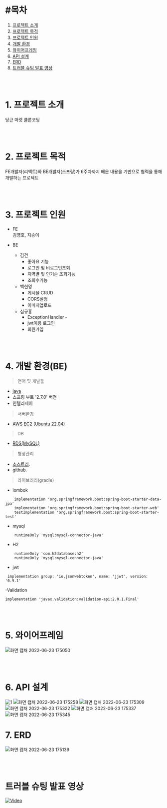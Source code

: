 # #목차
   1) [프로젝트 소개](#1-프로젝트-소개)
   2) [프로젝트 목적](#2-프로젝트-목적)
   3) [프로젝트 인원](#3-프로젝트-인원)
   4) [개발 환경](#4-개발-환경be)
   5) [와이어프레임](#5-와이어프레임)
   6) [API 설계](#6-api-설계)
   7) [ERD](#7-erd)
   8) [트러블 슈팅 발표 영상](#트러블-슈팅-발표-영상)

<br>
<br>

# 1. 프로젝트 소개
당근 마켓 클론코딩

<br>
<br>

# 2. 프로젝트 목적

FE개발자(리액트)와 BE개발자(스프링)가 6주차까지 배운 내용을 기반으로 협력을 통해 개발하는 프로젝트


<br>
<br>

# 3. 프로젝트 인원 

- FE  
 김영호,  지송이

- BE  
  -  김건 
      - 좋아요 기능 
      - 로그인 및 비로그인조회 
      - 지역별 및 인기순 조회기능 
      - 조회수기능
  - 백현명  
      - 게시물 CRUD 
      -  CORS설정 
      -  이미지업로드
  - 심규홍 
     - ExceptionHandler -
     - jwt이용 로그인 
     - 회원가입


<br>
<br>

# 4. 개발 환경(BE)  
> 언어 및 개발툴 
- [java](https://github.com/whitewise95/TIL/tree/main/Java)
- 스프링 부트 '2.7.0' 버전
- 인텔리제이

> 서버환경
-  [AWS EC2 (Ubuntu 22.04)](https://github.com/whitewise95/TIL/tree/main/AWS/EC2)
  
> DB  
- [RDS(MySQL)](https://github.com/whitewise95/TIL/tree/main/AWS/RDS) 

> 형상관리
- [소스트리](https://www.sourcetreeapp.com/).
- [github](https://github.com/whitewise95).


> 라이브러리(gradle)
- lombok
```
    implementation 'org.springframework.boot:spring-boot-starter-data-jpa'
    implementation 'org.springframework.boot:spring-boot-starter-web'
    testImplementation 'org.springframework.boot:spring-boot-starter-test'
```
- mysql
```
    runtimeOnly 'mysql:mysql-connector-java'
```
- H2
```
    runtimeOnly 'com.h2database:h2'
    runtimeOnly 'mysql:mysql-connector-java'
```

- jwt
```
 implementation group: 'io.jsonwebtoken', name: 'jjwt', version: '0.9.1'
```

-Validation
```
implementation 'javax.validation:validation-api:2.0.1.Final'
```
  
<br>
<br>


# 5. 와이어프레임

![화면 캡처 2022-06-23 175050](https://user-images.githubusercontent.com/81284265/175258463-5e148692-467d-4e22-be18-8b1dc72a3155.png)

<br>
<br>

# 6. API 설계
![1](https://user-images.githubusercontent.com/81284265/175259232-4a764c5b-9c42-46bf-b918-18c313f40531.png)
![화면 캡처 2022-06-23 175258](https://user-images.githubusercontent.com/81284265/175259241-f86f8723-c40c-4fd9-a658-fc0b7b8ee2cc.png)
![화면 캡처 2022-06-23 175309](https://user-images.githubusercontent.com/81284265/175259245-4e036587-947b-4d46-bec0-42af34d32c15.png)
![화면 캡처 2022-06-23 175322](https://user-images.githubusercontent.com/81284265/175259250-2fe5c414-b344-4db5-9260-3f8490b3dbf5.png)
![화면 캡처 2022-06-23 175337](https://user-images.githubusercontent.com/81284265/175259256-23401826-6257-484e-8ef7-fa468553b33f.png)
![화면 캡처 2022-06-23 175345](https://user-images.githubusercontent.com/81284265/175259261-6937fa9d-c03f-480c-b3a3-7543dd9e63d8.png)


# 7. ERD
![화면 캡처 2022-06-23 175139](https://user-images.githubusercontent.com/81284265/175258663-9777bf47-4e03-4b50-8fa5-f69f563fbe08.png)

<br>
<br>

# 트러블 슈팅 발표 영상

[![Video](https://i9.ytimg.com/vi_webp/G3IwZECFC_g/mqdefault.webp?sqp=COS_iZYG&rs=AOn4CLBwbrzUpX_P_ZcCEXKioUs-oyUwcg)](https://youtu.be/G3IwZECFC_g)

